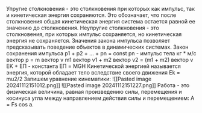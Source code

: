 Упругие столкновения - это столкновения при которых как импульс, так и кинетическая энергия сохраняются. Это обозначает, что после столкновения общая кинетическая энергия система остается равной ее значению до столкновения.
Неупругие столкновения - это столкновения, при которых импульс сохраняется, но кинетическая энергия не сохраняется.
Значения закона импульса позволяет предсказывать поведение объектов в динамических системах.
Закон сохранения импульса
p1 + p2 + … + pn = const
pn - импульс тела кг * м/c
вектор p = m вектор v
m1 вектор v1 + m2 вектор v2 = (m1 + m2) вектор v
EK + EП - константа 
ЕП = MGH
Кинетической энергией называется энергия, которой обладает тело вследствие своего движения
Ek = mu2/2
Запишем уравнение кинематики:
![[Pasted image 20241112151012.png]]
![[Pasted image 20241112151227.png]]
Работа - это физическая величина, равная произведению силы, перемещения и косинуса угла между направлением действия силы и перемещением:
A = Fs cos a.
